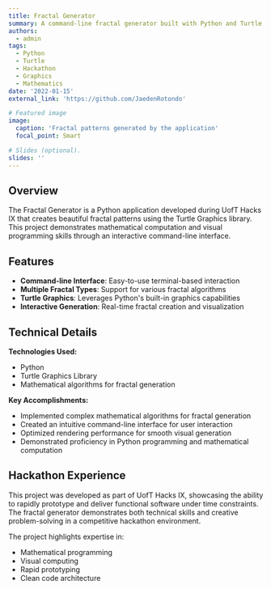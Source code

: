 ```yaml
---
title: Fractal Generator
summary: A command-line fractal generator built with Python and Turtle Library for UofT Hacks IX hackathon.
authors:
  - admin
tags:
  - Python
  - Turtle
  - Hackathon
  - Graphics
  - Mathematics
date: '2022-01-15'
external_link: 'https://github.com/JaedenRotondo'

# Featured image
image:
  caption: 'Fractal patterns generated by the application'
  focal_point: Smart

# Slides (optional).
slides: ''
---
```


## Overview

The Fractal Generator is a Python application developed during UofT Hacks IX that creates beautiful fractal patterns using the Turtle Graphics library. This project demonstrates mathematical computation and visual programming skills through an interactive command-line interface.

## Features

- **Command-line Interface**: Easy-to-use terminal-based interaction
- **Multiple Fractal Types**: Support for various fractal algorithms
- **Turtle Graphics**: Leverages Python's built-in graphics capabilities
- **Interactive Generation**: Real-time fractal creation and visualization

## Technical Details

**Technologies Used:**
- Python
- Turtle Graphics Library
- Mathematical algorithms for fractal generation

**Key Accomplishments:**
- Implemented complex mathematical algorithms for fractal generation
- Created an intuitive command-line interface for user interaction
- Optimized rendering performance for smooth visual generation
- Demonstrated proficiency in Python programming and mathematical computation

## Hackathon Experience

This project was developed as part of UofT Hacks IX, showcasing the ability to rapidly prototype and deliver functional software under time constraints. The fractal generator demonstrates both technical skills and creative problem-solving in a competitive hackathon environment.

The project highlights expertise in:
- Mathematical programming
- Visual computing
- Rapid prototyping
- Clean code architecture